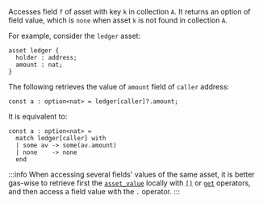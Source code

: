 Accesses field `f` of asset with key `k` in collection `A`. It returns an option of field value, which is `none` when asset `k` is not found in collection `A`.

For example, consider the `ledger` asset:
```archetype
asset ledger {
  holder : address;
  amount : nat;
}
```

The following retrieves the value of `amount` field of `caller` address:
```archetype
const a : option<nat> = ledger[caller]?.amount;
```

It is equivalent to:
```archetype
const a : option<nat> =
  match ledger[caller] with
  | some av -> some(av.amount)
  | none    -> none
  end
```

:::info
When accessing several fields' values of the same asset, it is better gas-wise to retrieve first the [`asset_value`](/docs/reference/types#asset_value<A>) locally with [`[]`](/docs/reference/expressions/asset#ak--asset_keya) or [`get`](/docs/reference/expressions/asset#agetk--asset_keya) operators, and then access a field value with the `.` operator.
:::

